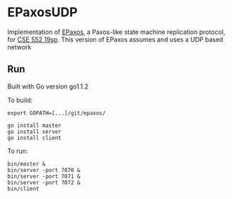 # EPaxosUDP

Implementation of [EPaxos](https://www.cs.cmu.edu/~dga/papers/epaxos-sosp2013.pdf), a Paxos-like state machine replication protocol, for [CSE 552 19sp](https://courses.cs.washington.edu/courses/cse552/19sp/). This version of EPaxos assumes and uses a UDP based network

## Run
Built with Go version go1.1.2

To build:

    export GOPATH=[...]/git/epaxos/

    go install master
    go install server
    go install client

To run:

    bin/master &
    bin/server -port 7070 &
    bin/server -port 7071 &
    bin/server -port 7072 &
    bin/client
